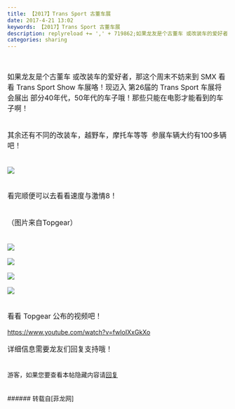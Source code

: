 ```yaml
---
title: 【2017】Trans Sport 古董车展
date: 2017-4-21 13:02
keywords: 【2017】Trans Sport 古董车展
description: replyreload += ',' + 719862;如果龙友是个古董车 或改装车的爱好者，那这个周末不妨来到 SMX 看看 Trans Sport Show 车展咯！现迈入 第26届的 Trans Sport 车展将会展出 部分40年代，50年代的车子哦！那些只能在电影才能看到的车子啊！ 其余还有不同的改装车，越野车，摩托车等等  参展车辆大约有100多辆吧！看完顺便可以去看看速度与激情8！（图片来自Topgear）看看 Topgear 公布的视频吧！https://www.youtube.com/watch?v=fwIoIXxGkXo 详细信息需要龙友们回复支持哦！游客，如果您要查看本帖隐藏内容请回复
categories: sharing
---
```

<td class="t_f" id="postmessage_719862">

<script type="40efe3f45f763cf579220c6f-text/javascript">replyreload += ',' + 719862;</script><br/>
<br/>
<font size="3">如果龙友是个古董车 或改装车的爱好者，那这个周末不妨来到 SMX 看看 Trans Sport Show 车展咯！现迈入 第26届的 Trans Sport 车展将会展出 部分40年代，50年代的车子哦！那些只能在电影才能看到的车子啊！ </font><br/>
<font size="3"><br/>
</font><br/>
<font size="3">其余还有不同的改装车，越野车，摩托车等等  参展车辆大约有100多辆吧！</font><br/>
<font size="3"><br/>
</font><br/>

<img aid="535124" data-cf-modified-40efe3f45f763cf579220c6f-="" file="data/attachment/forum/201704/21/125857j4rb8pv4w9xrlx42.jpg.thumb.jpg" id="aimg_535124" inpost="1" onclick="" onmouseover="" src="http://www.flw.ph/data/attachment/forum/201704/21/125857j4rb8pv4w9xrlx42.jpg" style="cursor:pointer" zoomfile="data/attachment/forum/201704/21/125857j4rb8pv4w9xrlx42.jpg"/>


<br/>
<font size="3"><br/>
</font><br/>
<font size="3">看完顺便可以去看看速度与激情8！</font><br/>
<font size="3"><br/>
</font><br/>
<font size="3">（图片来自Topgear）</font><br/>
<font size="3"><br/>
</font><br/>

<img aid="535125" data-cf-modified-40efe3f45f763cf579220c6f-="" file="data/attachment/forum/201704/21/125859xgccszqc1yeaqqlb.jpg.thumb.jpg" id="aimg_535125" inpost="1" onclick="" onmouseover="" src="http://www.flw.ph/data/attachment/forum/201704/21/125859xgccszqc1yeaqqlb.jpg" style="cursor:pointer" zoomfile="data/attachment/forum/201704/21/125859xgccszqc1yeaqqlb.jpg"/>


<br/>
<br/>

<img aid="535126" data-cf-modified-40efe3f45f763cf579220c6f-="" file="data/attachment/forum/201704/21/125902muwwgccmaj6zsvg2.jpg.thumb.jpg" id="aimg_535126" inpost="1" onclick="" onmouseover="" src="http://www.flw.ph/data/attachment/forum/201704/21/125902muwwgccmaj6zsvg2.jpg" style="cursor:pointer" zoomfile="data/attachment/forum/201704/21/125902muwwgccmaj6zsvg2.jpg"/>


<br/>
<br/>

<img aid="535127" data-cf-modified-40efe3f45f763cf579220c6f-="" file="data/attachment/forum/201704/21/125905fkgvia32y4vv38jy.jpg.thumb.jpg" id="aimg_535127" inpost="1" onclick="" onmouseover="" src="http://www.flw.ph/data/attachment/forum/201704/21/125905fkgvia32y4vv38jy.jpg" style="cursor:pointer" zoomfile="data/attachment/forum/201704/21/125905fkgvia32y4vv38jy.jpg"/>


<br/>
<br/>

<img aid="535128" data-cf-modified-40efe3f45f763cf579220c6f-="" file="data/attachment/forum/201704/21/125908aix2iw7xilueewxy.jpg.thumb.jpg" id="aimg_535128" inpost="1" onclick="" onmouseover="" src="http://www.flw.ph/data/attachment/forum/201704/21/125908aix2iw7xilueewxy.jpg" style="cursor:pointer" zoomfile="data/attachment/forum/201704/21/125908aix2iw7xilueewxy.jpg"/>


<br/>
<font size="3"><br/>
</font><br/>
<font size="3">看看 Topgear 公布的视频吧！</font><br/>
<br/>
<a href="https://www.youtube.com/watch?v=fwIoIXxGkXo" target="_blank">https://www.youtube.com/watch?v=fwIoIXxGkXo</a><br/>
<br/>
<font size="3"> 详细信息需要龙友们回复支持哦！</font><br/>
<font size="3"><br/>
</font><br/>
<div class="locked">游客，如果您要查看本帖隐藏内容请<a data-cf-modified-40efe3f45f763cf579220c6f-="" href="forum.php?mod=post&amp;action=reply&amp;fid=47&amp;tid=204989" onclick="if (!window.__cfRLUnblockHandlers) return false; showWindow('reply', this.href)">回复</a></div><br/>
<br/>
</td>
###### 转载自[菲龙网]